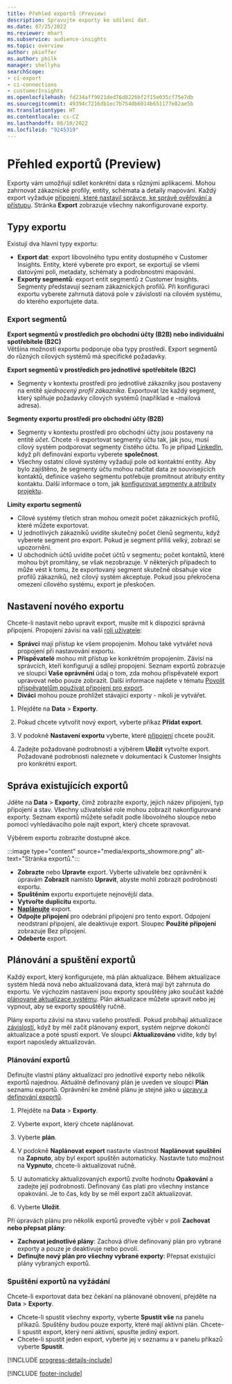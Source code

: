 ```yaml
---
title: Přehled exportů (Preview)
description: Spravujte exporty ke sdílení dat.
ms.date: 07/25/2022
ms.reviewer: mhart
ms.subservice: audience-insights
ms.topic: overview
author: pkieffer
ms.author: philk
manager: shellyha
searchScope:
- ci-export
- ci-connections
- customerInsights
ms.openlocfilehash: fd234aff9021ded76d8226bf2f15e035cf75e7db
ms.sourcegitcommit: 49394c7216db1ec7b754db6014b651177e82ae5b
ms.translationtype: HT
ms.contentlocale: cs-CZ
ms.lasthandoff: 08/10/2022
ms.locfileid: "9245319"
---
```

# <a name="exports-preview-overview"></a>Přehled exportů (Preview)

 Exporty vám umožňují sdílet konkrétní data s různými aplikacemi. Mohou zahrnovat zákaznické profily, entity, schémata a detaily mapování. Každý export vyžaduje [připojení, které nastavil správce, ke správě ověřování a přístupu](connections.md). Stránka **Export** zobrazuje všechny nakonfigurované exporty.

## <a name="export-types"></a>Typy exportu

Existují dva hlavní typy exportu:  

- **Export dat**: export libovolného typu entity dostupného v Customer Insights. Entity, které vyberete pro export, se exportují se všemi datovými poli, metadaty, schématy a podrobnostmi mapování.
- **Exporty segmentů**: export entit segmentů z Customer Insights. Segmenty představují seznam zákaznických profilů. Při konfiguraci exportu vyberete zahrnutá datová pole v závislosti na cílovém systému, do kterého exportujete data.

### <a name="export-segments"></a>Export segmentů

**Export segmentů v prostředích pro obchodní účty (B2B) nebo individuální spotřebitele (B2C)**  
Většina možností exportu podporuje oba typy prostředí. Export segmentů do různých cílových systémů má specifické požadavky. 

**Export segmentů v prostředích pro jednotlivé spotřebitele (B2C)**  
- Segmenty v kontextu prostředí pro jednotlivé zákazníky jsou postaveny na entitě *sjednocený profil zákazníka*. Exportovat lze každý segment, který splňuje požadavky cílových systémů (například e -mailová adresa).

**Segmenty exportu prostředí pro obchodní účty (B2B)**  
- Segmenty v kontextu prostředí pro obchodní účty jsou postaveny na entitě *účet*. Chcete -li exportovat segmenty účtu tak, jak jsou, musí cílový systém podporovat segmenty čistého účtu. To je případ [LinkedIn](export-linkedin-ads.md), když při definování exportu vyberete **společnost**.
- Všechny ostatní cílové systémy vyžadují pole od kontaktní entity. Aby bylo zajištěno, že segmenty účtu mohou načítat data ze souvisejících kontaktů, definice vašeho segmentu potřebuje promítnout atributy entity kontaktu. Další informace o tom, jak [konfigurovat segmenty a atributy projektu](segment-builder.md).

**Limity exportu segmentů**  
- Cílové systémy třetích stran mohou omezit počet zákaznických profilů, které můžete exportovat. 
- U jednotlivých zákazníků uvidíte skutečný počet členů segmentu, když vyberete segment pro export. Pokud je segment příliš velký, zobrazí se upozornění. 
- U obchodních účtů uvidíte počet účtů v segmentu; počet kontaktů, které mohou být promítány, se však nezobrazuje. V některých případech to může vést k tomu, že exportovaný segment skutečně obsahuje více profilů zákazníků, než cílový systém akceptuje. Pokud jsou překročena omezení cílového systému, export je přeskočen.

## <a name="set-up-a-new-export"></a>Nastavení nového exportu

Chcete-li nastavit nebo upravit export, musíte mít k dispozici správná připojení. Propojení závisí na vaší [roli uživatele](permissions.md):
- **Správci** mají přístup ke všem propojením. Mohou také vytvářet nová propojení při nastavování exportu.
- **Přispěvatelé** mohou mít přístup ke konkrétním propojením. Závisí na správcích, kteří konfigurují a sdílejí propojení. Seznam exportů zobrazuje ve sloupci **Vaše oprávnění** údaj o tom, zda mohou přispěvatelé export upravovat nebo pouze zobrazit. Další informace najdete v tématu [Povolit přispěvatelům používat připojení pro export](connections.md#allow-contributors-to-use-a-connection-for-exports).
- **Diváci** mohou pouze prohlížet stávající exporty - nikoli je vytvářet.

1. Přejděte na **Data** > **Exporty**.

1. Pokud chcete vytvořit nový export, vyberte příkaz **Přidat export**.

1. V podokně **Nastavení exportu** vyberte, které [připojení](connections.md) chcete použít.

1. Zadejte požadované podrobnosti a výběrem **Uložit** vytvořte export. Požadované podrobnosti naleznete v dokumentaci k Customer Insights pro konkrétní export.

## <a name="manage-existing-exports"></a>Správa existujících exportů

Jděte na **Data** > **Exporty**, čímž zobrazíte exporty, jejich název připojení, typ připojení a stav. Všechny uživatelské role mohou zobrazit nakonfigurované exporty. Seznam exportů můžete seřadit podle libovolného sloupce nebo pomocí vyhledávacího pole najít export, který chcete spravovat.

Výběrem exportu zobrazíte dostupné akce.

:::image type="content" source="media/exports_showmore.png" alt-text="Stránka exportů.":::

- **Zobrazte** nebo **Upravte** export. Vyberte uživatele bez oprávnění k úpravám **Zobrazit** namísto **Upravit**, abyste mohli zobrazit podrobnosti exportu.
- **Spuštěním** exportu exportujete nejnovější data.
- **Vytvořte duplicitu** exportu.
- **[Naplánujte](#schedule-and-run-exports)** export.
- **Odpojte připojení** pro odebrání připojení pro tento export. Odpojení neodstraní připojení, ale deaktivuje export. Sloupec **Použité připojení** zobrazuje Bez připojení.
- **Odeberte** export.

## <a name="schedule-and-run-exports"></a>Plánování a spuštění exportů

Každý export, který konfigurujete, má plán aktualizace. Během aktualizace systém hledá nová nebo aktualizovaná data, která mají být zahrnuta do exportu. Ve výchozím nastavení jsou exporty spouštěny jako součást každé [plánované aktualizace systému](schedule-refresh.md). Plán aktualizace můžete upravit nebo jej vypnout, aby se exporty spouštěly ručně.

Plány exportu závisí na stavu vašeho prostředí. Pokud probíhají aktualizace [závislostí](system.md#refresh-processes), když by měl začít plánovaný export, systém nejprve dokončí aktualizace a poté spustí export. Ve sloupci **Aktualizováno** vidíte, kdy byl export naposledy aktualizován.

### <a name="schedule-exports"></a>Plánování exportů

Definujte vlastní plány aktualizací pro jednotlivé exporty nebo několik exportů najednou. Aktuálně definovaný plán je uveden ve sloupci **Plán** seznamu exportů. Oprávnění ke změně plánu je stejné jako u [úpravy a definování exportů](export-destinations.md#set-up-a-new-export).

1. Přejděte na **Data** > **Exporty**.

1. Vyberte export, který chcete naplánovat.

1. Vyberte **plán**.

1. V podokně **Naplánovat export** nastavte vlastnost **Naplánovat spuštění** na **Zapnuto**, aby byl export spuštěn automaticky. Nastavte tuto možnost na **Vypnuto**, chcete-li aktualizovat ručně.

1. U automaticky aktualizovaných exportů zvolte hodnotu **Opakování** a zadejte její podrobnosti. Definovaný čas platí pro všechny instance opakování. Je to čas, kdy by se měl export začít aktualizovat.

1. Vyberte **Uložit**.

Při úpravách plánu pro několik exportů proveďte výběr v poli **Zachovat nebo přepsat plány**:

- **Zachovat jednotlivé plány**: Zachová dříve definovaný plán pro vybrané exporty a pouze je deaktivuje nebo povolí.
- **Definujte nový plán pro všechny vybrané exporty**: Přepsat existující plány vybraných exportů.

### <a name="run-exports-on-demand"></a>Spuštění exportů na vyžádání

Chcete-li exportovat data bez čekání na plánované obnovení, přejděte na **Data** > **Exporty**.

- Chcete-li spustit všechny exporty, vyberte **Spustit vše** na panelu příkazů. Spuštěny budou pouze exporty, které mají aktivní plán. Chcete-li spustit export, který není aktivní, spusťte jediný export.
- Chcete-li spustit jeden export, vyberte jej v seznamu a v panelu příkazů vyberte **Spustit**.

[!INCLUDE [progress-details-include](includes/progress-details-pane.md)]


[!INCLUDE [footer-include](includes/footer-banner.md)]
